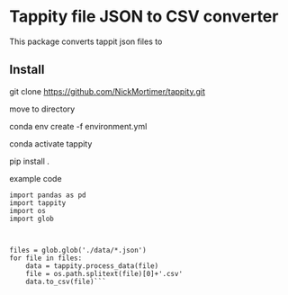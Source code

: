 # Tappity file JSON to CSV converter

This package converts tappit json files to 

## Install

git clone https://github.com/NickMortimer/tappity.git

move to directory

conda env create -f environment.yml

conda activate tappity

pip install .

example code 
```
import pandas as pd
import tappity
import os
import glob



files = glob.glob('./data/*.json')
for file in files:
    data = tappity.process_data(file)
    file = os.path.splitext(file)[0]+'.csv'
    data.to_csv(file)```

